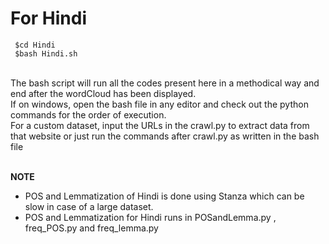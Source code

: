 

# For Hindi

``` $cd Hindi``` <br>
``` $bash Hindi.sh```

<br> The bash script will run all the codes present here in a methodical way and end after the wordCloud has been displayed.
<br> If on windows, open the bash file in any editor and check out the python commands for the order of execution.
<br> For a custom dataset, input the URLs in the crawl.py to extract data from that website or just run the commands after crawl.py as written in the bash file

<br>**NOTE**
* POS and Lemmatization of Hindi is done using Stanza which can be slow in case of a large dataset.
* POS and Lemmatization for Hindi runs in POSandLemma.py , freq_POS.py and freq_lemma.py